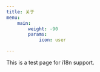 ```yaml
---
title: 关于
menu:
    main: 
        weight: -90
        params:
            icon: user

---
```


This is a test page for i18n support.